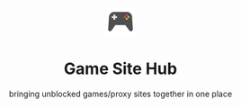 <div align=center>
<img src="public/logo512.png" width="50" height="50">


# Game Site Hub

bringing unblocked games/proxy sites together in one place

